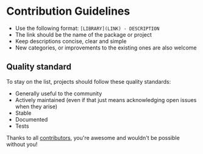 # Contribution Guidelines

* Use the following format: ```[LIBRARY](LINK) - DESCRIPTION```
* The link should be the name of the package or project
* Keep descriptions concise, clear and simple
* New categories, or improvements to the existing ones are also welcome

## Quality standard

To stay on the list, projects should follow these quality standards:

* Generally useful to the community
* Actively maintained (even if that just means acknowledging open issues when they arise)
* Stable
* Documented
* Tests

Thanks to all [contributors](https://github.com/PerfectCarl/awesome-play1/graphs/contributors), you're awesome and wouldn't be possible without you!
